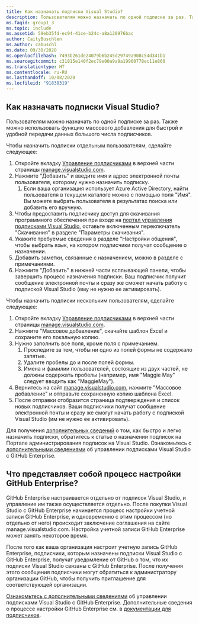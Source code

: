 ```yaml
---
title: Как назначать подписки Visual Studio?
description: Пользователям можно назначать по одной подписке за раз. Также можно использовать функцию массового добавления для быстрой и удобной передачи данных большого...
ms.faqid: group1_3
ms.topic: include
ms.assetid: 59eb35fd-ec94-41ce-b24c-a8a120976bac
author: CaityBuschlen
ms.author: cabuschl
ms.date: 09/30/2020
ms.openlocfilehash: 7493b261de24079b6b245d29749a908c54d341b1
ms.sourcegitcommit: c31815e140f2ec79e00a9a9a19900778ec11e860
ms.translationtype: HT
ms.contentlocale: ru-RU
ms.lasthandoff: 10/08/2020
ms.locfileid: "91838319"
---
```

## <a name="how-do-i-assign-visual-studio-subscriptions"></a>Как назначать подписки Visual Studio?

Пользователям можно назначать по одной подписке за раз. Также можно использовать функцию массового добавления для быстрой и удобной передачи данных большого числа подписчиков.

Чтобы назначить подписки отдельным пользователям, сделайте следующее:

1. Откройте вкладку [Управление подписчиками](https://manage.visualstudio.com/subscribers) в верхней части страницы [manage.visualstudio.com](https://manage.visualstudio.com).
2. Нажмите "Добавить" и введите имя и адрес электронной почты пользователя, которому нужно назначить подписку.
    1. Если ваша организация использует Azure Active Directory, найти пользователя в текущем каталоге можно с помощью поля "Имя". Вы можете выбрать пользователя в результатах поиска или добавить его вручную.
3. Чтобы предоставить подписчику доступ для скачивания программного обеспечения при входе на [портал управления подписками Visual Studio](https://my.visualstudio.com/), оставьте включенным переключатель "Скачивания" в разделе "Параметры скачивания".
4. Укажите требуемые сведения в разделе "Настройки общения", чтобы выбрать язык, на котором подписчики получат сообщение о назначении.
5. Добавить заметки, связанные с назначением, можно в разделе с примечаниями.
6. Нажмите "Добавить" в нижней части всплывающей панели, чтобы завершить процесс назначения подписки. Ваш подписчик получит сообщение электронной почты и сразу же сможет начать работу с подпиской Visual Studio (ему не нужно ее активировать).

Чтобы назначить подписки нескольким пользователям, сделайте следующее:

1. Откройте вкладку [Управление подписчиками](https://manage.visualstudio.com/subscribers) в верхней части страницы [manage.visualstudio.com](https://manage.visualstudio.com).
2. Нажмите "Массовое добавление", скачайте шаблон Excel и сохраните его локальную копию.
3. Нужно заполнить все поля, кроме поля с примечанием.
    1. Проследите за тем, чтобы ни одно из полей формы не содержало запятые.
    2. Удалите пробелы до и после полей формы.
    3. Имена и фамилии пользователей, состоящие из двух частей, не должны содержать пробелы (например, имя "Maggie May" следует вводить как "MaggieMay").
4. Вернитесь на сайт [manage.visualstudio.com](https://manage.visualstudio.com), нажмите "Массовое добавление" и отправьте сохраненную копию шаблона Excel.
5. После отправки отобразится страница подтверждения и список новых подписчиков. Ваши подписчики получат сообщение электронной почты и сразу же смогут начать работу с подпиской Visual Studio (им не нужно ее активировать).

Для получения [дополнительных сведений](../../../../assign-license.md#add-a-single-subscriber) о том, как быстро и легко назначить подписки, обратитесь к статье о назначении подписок на Портале администрирования подписок на Visual Studio.  Ознакомьтесь с [дополнительными сведениями](../../../../assign-github.md) об управлении подписками Visual Studio с GitHub Enterprise. 

## <a name="what-is-the-github-enterprise-setup-process"></a>Что представляет собой процесс настройки GitHub Enterprise? 

GitHub Enterprise настраивается отдельно от подписок Visual Studio, и управление им также осуществляется отдельно. После покупки Visual Studio с GitHub Enterprise начинается процесс настройки учетной записи GitHub Enterprise, и одновременно с этим процессом (но отдельно от него) происходит заключение соглашения на сайте manage.visualstudio.com. Настройка учетной записи GitHub Enterprise может занять некоторое время.  

После того как ваша организация настроит учетную запись GitHub Enterprise, подписчики, которым назначены подписки Visual Studio с GitHub Enterprise, получат уведомление от GitHub о том, что их подписки Visual Studio связаны c GitHub Enterprise. После получения этого сообщения подписчики могут обратиться к администратору организации GitHub, чтобы получить приглашение для соответствующей организации. 

[Ознакомьтесь с дополнительными сведениями](../../../../assign-github.md) об управлении подписками Visual Studio с GitHub Enterprise. Дополнительные сведения о процессе настройки GitHub Enterprise см. в [документации для подписчиков](../../../../access-github.md). 
